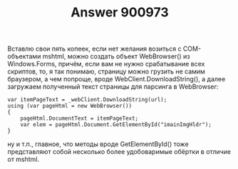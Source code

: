 ﻿---
title: "Answer 900973"
se.owner.user_id: 181471
se.owner.display_name: "Mic"
se.owner.link: "https://ru.stackoverflow.com/users/181471/mic"
se.answer_id: 900973
se.question_id: 420354
se.post_type: answer
se.score: 3
se.is_accepted: False
---
<p>Вставлю свои пять копеек, если нет желания возиться с COM-объектами mshtml, можно создать объект WebBrowser() из Windows.Forms, причём, если вам не нужно срабатывание всех скриптов, то, я так понимаю, страницу можно грузить не самим браузером, а чем попроще, вроде WebClient.DownloadString(), а далее загружаем полученный текст страницы для парсинга в WebBrowser:</p>

<pre><code>var itemPageText = _webClient.DownloadString(url);
using (var pageHtml = new WebBrowser())
{
    pageHtml.DocumentText = itemPageText;
    var elem = pageHtml.Document.GetElementById("imainImgHldr");
}
</code></pre>

<p>ну и т.п., главное, что методы вроде GetElementById() тоже представляют собой несколько более удобоваримые обёртки в отличие от mshtml.</p>
